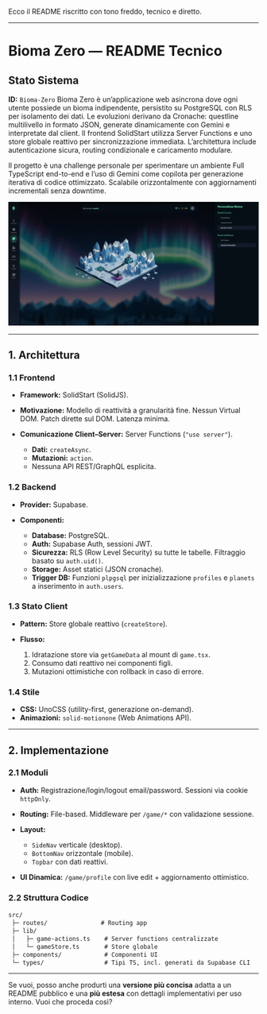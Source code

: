 Ecco il README riscritto con tono freddo, tecnico e diretto.

---

# Bioma Zero — README Tecnico

## Stato Sistema

**ID:** `Bioma-Zero`
Bioma Zero è un’applicazione web asincrona dove ogni utente possiede un bioma indipendente, persistito su PostgreSQL con RLS per isolamento dei dati. Le evoluzioni derivano da Cronache: questline multilivello in formato JSON, generate dinamicamente con Gemini e interpretate dal client. Il frontend SolidStart utilizza Server Functions e uno store globale reattivo per sincronizzazione immediata. L’architettura include autenticazione sicura, routing condizionale e caricamento modulare. 

Il progetto è una challenge personale per sperimentare un ambiente Full TypeScript end-to-end e l’uso di Gemini come copilota per generazione iterativa di codice ottimizzato. Scalabile orizzontalmente con aggiornamenti incrementali senza downtime.

![alt text](public/screenshot.jpeg)

---

## 1. Architettura

### 1.1 Frontend

* **Framework:** SolidStart (SolidJS).
* **Motivazione:** Modello di reattività a granularità fine. Nessun Virtual DOM. Patch dirette sul DOM. Latenza minima.
* **Comunicazione Client–Server:** Server Functions (`"use server"`).

  * **Dati:** `createAsync`.
  * **Mutazioni:** `action`.
  * Nessuna API REST/GraphQL esplicita.

### 1.2 Backend

* **Provider:** Supabase.
* **Componenti:**

  * **Database:** PostgreSQL.
  * **Auth:** Supabase Auth, sessioni JWT.
  * **Sicurezza:** RLS (Row Level Security) su tutte le tabelle. Filtraggio basato su `auth.uid()`.
  * **Storage:** Asset statici (JSON cronache).
  * **Trigger DB:** Funzioni `plpgsql` per inizializzazione `profiles` e `planets` a inserimento in `auth.users`.

### 1.3 Stato Client

* **Pattern:** Store globale reattivo (`createStore`).
* **Flusso:**

  1. Idratazione store via `getGameData` al mount di `game.tsx`.
  2. Consumo dati reattivo nei componenti figli.
  3. Mutazioni ottimistiche con rollback in caso di errore.

### 1.4 Stile

* **CSS:** UnoCSS (utility-first, generazione on-demand).
* **Animazioni:** `solid-motionone` (Web Animations API).

---

## 2. Implementazione

### 2.1 Moduli

* **Auth:** Registrazione/login/logout email/password. Sessioni via cookie `httpOnly`.
* **Routing:** File-based. Middleware per `/game/*` con validazione sessione.
* **Layout:**

  * `SideNav` verticale (desktop).
  * `BottomNav` orizzontale (mobile).
  * `Topbar` con dati reattivi.
* **UI Dinamica:** `/game/profile` con live edit + aggiornamento ottimistico.

### 2.2 Struttura Codice

```
src/
 ├─ routes/               # Routing app
 ├─ lib/
 │   ├─ game-actions.ts    # Server functions centralizzate
 │   └─ gameStore.ts       # Store globale
 ├─ components/            # Componenti UI
 └─ types/                 # Tipi TS, incl. generati da Supabase CLI
```

---

Se vuoi, posso anche produrti una **versione più concisa** adatta a un README pubblico e una **più estesa** con dettagli implementativi per uso interno. Vuoi che proceda così?
